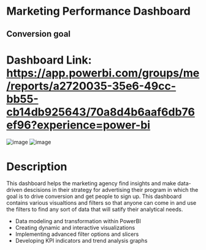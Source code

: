 # Marketing Performance Dashboard
## Conversion goal 

# Dashboard Link: https://app.powerbi.com/groups/me/reports/a2720035-35e6-49cc-bb55-cb14db925643/70a8d4b6aaf6db76ef96?experience=power-bi


![image](https://github.com/sampsoncco/PowerBI-Portfolio/assets/122312933/85b2164e-6921-4fdd-9efc-86a3de549c13)
![image](https://github.com/sampsoncco/PowerBI-Portfolio/assets/122312933/9c35b148-1540-4639-8c76-0a842ad97d12)

# Description
This dashboard helps the marketing agency find insights and make data-driven descisions in their strategy for advertising their program in which the goal is to drive conversion and get people to sign up. This dashboard contains various visualtions and filters so that anyone can come in and use the filters to find any sort of data that will satify their analytical needs.

- Data modeling and transformation within PowerBI
- Creating dynamic and interactive visualizations
- Implementing advanced filter options and slicers
- Developing KPI indicators and trend analysis graphs


